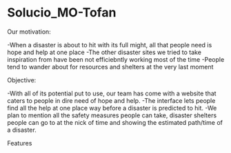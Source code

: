 # Solucio_MO-Tofan

Our motivation:

-When a disaster is about to hit with its full might, all that people need is hope and help at one place 
-The other disaster sites we tried to take inspiration from have been not efficiebntly working most of the time
-People tend to wander about for resources and shelters at the very last moment

Objective:

-With all of its potential put to use, our team has come with a website that caters to people in dire need of hope and help.
-The interface lets people find all the help at one place way before a disaster is predicted to hit.
-We plan to mention all the safety measures people can take, disaster shelters people can go to at the nick of time and showing the estimated path/time of a disaster.

Features











